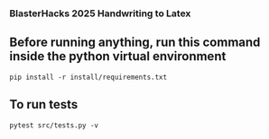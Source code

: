 ### BlasterHacks 2025 Handwriting to Latex

## Before running anything, run this command inside the python virtual environment

```pip install -r install/requirements.txt```

## To run tests  

```pytest src/tests.py -v```
